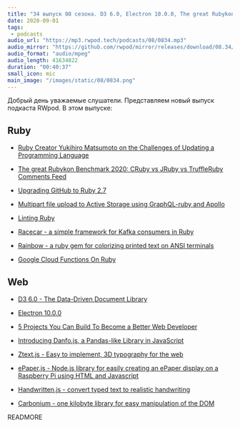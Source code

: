 ```yaml
---
title: "34 выпуск 08 сезона. D3 6.0, Electron 10.0.0, The great Rubykon Benchmark 2020, Racecar, Danfo.js, Ztext.js, ePaper.js и прочее"
date: 2020-09-01
tags:
 - podcasts
audio_url: "https://mp3.rwpod.tech/podcasts/08/0834.mp3"
audio_mirror: "https://github.com/rwpod/mirror/releases/download/08.34/0834.mp3"
audio_format: "audio/mpeg"
audio_length: 41634822
duration: "00:40:37"
small_icon: mic
main_image: "/images/static/08/0834.png"
---
```


Добрый день уважаемые слушатели. Представляем новый выпуск подкаста RWpod. В этом выпуске:

## Ruby

 - [Ruby Creator Yukihiro Matsumoto on the Challenges of Updating a Programming Language](https://thenewstack.io/ruby-creator-yukihiro-matsumoto-on-the-challenges-of-updating-a-programming-language/)
 - [The great Rubykon Benchmark 2020: CRuby vs JRuby vs TruffleRuby Comments Feed](https://pragtob.wordpress.com/2020/08/24/the-great-rubykon-benchmark-2020-cruby-vs-jruby-vs-truffleruby/)
 - [Upgrading GitHub to Ruby 2.7](https://github.blog/2020-08-25-upgrading-github-to-ruby-2-7/)


 - [Multipart file upload to Active Storage using GraphQL-ruby and Apollo](https://www.abhaynikam.me/posts/active-storage-multipart-file-upload-graphql-ruby/)
 - [Linting Ruby](https://kevindeisz.com/2020/08/28/linting-ruby.html)
 - [Racecar - a simple framework for Kafka consumers in Ruby](https://github.com/zendesk/racecar)
 - [Rainbow - a ruby gem for colorizing printed text on ANSI terminals](https://github.com/sickill/rainbow)
 - [Google Cloud Functions On Ruby](https://docs.google.com/forms/d/e/1FAIpQLSfEgsbch9pCO52W1fLFdmIibCLhB_eU7MTzZWX4E2PfOvwa2w/viewform)

## Web

 - [D3 6.0 - The Data-Driven Document Library](https://github.com/d3/d3/releases/tag/v6.0.0)
 - [Electron 10.0.0](https://www.electronjs.org/blog/electron-10-0)
 - [5 Projects You Can Build To Become a Better Web Developer](https://dev.to/liviufromendtest/5-projects-you-can-build-to-become-a-better-web-developer-221i)


 - [Introducing Danfo.js, a Pandas-like Library in JavaScript](https://blog.tensorflow.org/2020/08/introducing-danfo-js-pandas-like-library-in-javascript.html?linkId=98080391)
 - [Ztext.js - Easy to implement, 3D typography for the web](https://bennettfeely.com/ztext/)
 - [ePaper.js - Node.js library for easily creating an ePaper display on a Raspberry Pi using HTML and Javascript](https://github.com/samsonmking/epaper.js)
 - [Handwritten.js - convert typed text to realistic handwriting](https://github.com/alias-rahil/handwritten.js)
 - [Carbonium - one kilobyte library for easy manipulation of the DOM](https://github.com/edwinm/carbonium)

READMORE
